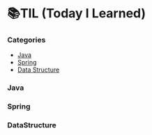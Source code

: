 # 📚TIL (Today I Learned)

### Categories
- [Java](#Java)
- [Spring](#Spring)
- [Data Structure](#DataStructure)

### Java

### Spring

### DataStructure
